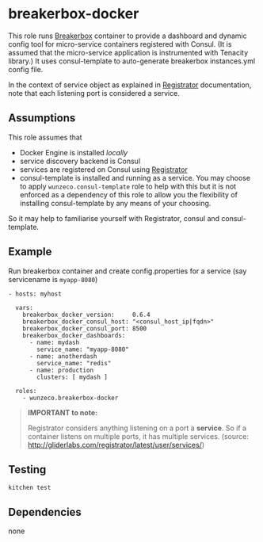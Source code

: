 breakerbox-docker
==================

This role runs [Breakerbox] container to provide a dashboard and dynamic config
tool for micro-service containers registered with Consul. 
(It is assumed that the micro-service application is instrumented with Tenacity 
library.)
It uses consul-template to auto-generate breakerbox instances.yml config file.

In the context of service object as explained in [Registrator] documentation, 
note that each listening port is considered a service.

## Assumptions

This role assumes that 
- Docker Engine is installed *locally*
- service discovery backend is Consul
- services are registered on Consul using [Registrator]
- consul-template is installed and running as a service.  You may choose to 
  apply `wunzeco.consul-template` role to help with this but it is not enforced 
  as a dependency of this role to allow you the flexibility of installing
  consul-template by any means of your choosing.

So it may help to familiarise yourself with Registrator, consul and consul-template.


## Example

Run breakerbox container and create config.properties for a service (say 
servicename is `myapp-8080`)

```
- hosts: myhost

  vars:
    breakerbox_docker_version:     0.6.4
    breakerbox_docker_consul_host: "<consul_host_ip|fqdn>"
    breakerbox_docker_consul_port: 8500
    breakerbox_docker_dashboards:
      - name: mydash
        service_name: "myapp-8080"
      - name: anotherdash
        service_name: "redis"
      - name: production
        clusters: [ mydash ]

  roles:
    - wunzeco.breakerbox-docker

```

> **IMPORTANT to note:**
>
>    Registrator considers anything listening on a port a **service**. So if a
>    container listens on multiple ports, it has multiple services.
>    (source: http://gliderlabs.com/registrator/latest/user/services/)

## Testing

```
kitchen test
```


## Dependencies
none

[Registrator]: http://gliderlabs.com/registrator/latest/
[Breakerbox]: https://github.com/yammer/breakerbox
